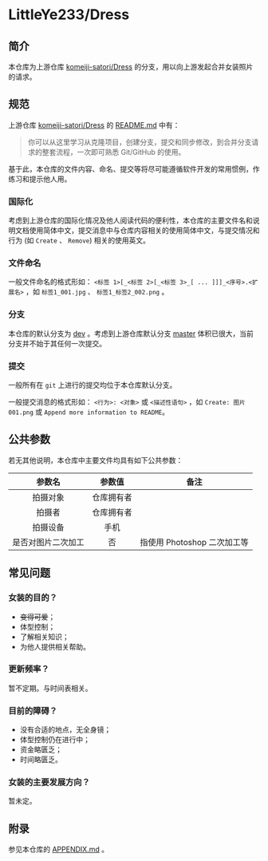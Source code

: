 # LittleYe233/Dress

## 简介

本仓库为上游仓库 [komeiji-satori/Dress](https://github.com/komeiji-satori/Dress) 的分支，用以向上游发起合并女装照片的请求。

## 规范

上游仓库 [komeiji-satori/Dress](https://github.com/komeiji-satori/Dress) 的 [README.md](https://github.com/komeiji-satori/Dress/blob/master/README.md) 中有：

> 你可以从这里学习从克隆项目，创建分支，提交和同步修改，到合并分支请求的整套流程，一次即可熟悉 Git/GitHub 的使用。

基于此，本仓库的文件内容、命名、提交等将尽可能遵循软件开发的常用惯例，作练习和提示他人用。

### 国际化

考虑到上游仓库的国际化情况及他人阅读代码的便利性，本仓库的主要文件名和说明文档使用简体中文，提交消息中与仓库内容相关的使用简体中文，与提交情况和行为 (如 `Create` 、 `Remove`) 相关的使用英文。

### 文件命名

一般文件命名的格式形如： `<标签 1>[_<标签 2>[_<标签 3>_[ ... ]]]_<序号>.<扩展名>` ，如 `标签1_001.jpg` 、 `标签1_标签2_002.png` 。

### 分支

本仓库的默认分支为 [dev](https://github.com/LittleYe233/Dress/tree/dev) 。考虑到上游仓库默认分支 [master](https://github.com/komeiji-satori/Dress/tree/master) 体积已很大，当前分支并不始于其任何一次提交。

### 提交

一般所有在 `git` 上进行的提交均位于本仓库默认分支。

一般提交消息的格式形如： `<行为>: <对象>` 或 `<描述性语句>` ，如 `Create: 图片001.png` 或 `Append more information to README`。

## 公共参数

若无其他说明，本仓库中主要文件均具有如下公共参数：

| 参数名 | 参数值 | 备注 |
| :-: | :-: | :-: |
| 拍摄对象 | 仓库拥有者 |  |
| 拍摄者 | 仓库拥有者 |  |
| 拍摄设备 | 手机 |  |
| 是否对图片二次加工 | 否 | 指使用 Photoshop 二次加工等 |

## 常见问题

### 女装的目的？

- ~~变得可爱~~；
- 体型控制；
- 了解相关知识；
- 为他人提供相关帮助。

### 更新频率？

暂不定期。与时间表相关。

### 目前的障碍？

- 没有合适的地点，无全身镜；
- 体型控制仍在进行中；
- 资金略匮乏；
- 时间略匮乏。

### 女装的主要发展方向？

暂未定。

## 附录

参见本仓库的 [APPENDIX.md](/LittleYe233/APPENDIX.md) 。